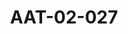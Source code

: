 ---
pid: AAT-02-027
title: AAT-02-027
language: en
collection: Abdel Rahman Ali Taha
original_label: 
rights: Fadwa Ali Taha
location_of_original: 'Fadwa Ali Taha '
photographer_or_studio: 
scanned_from: jpeg
_date: '1949'
location: Khartoum
description: 'Abdel Rahman Ali Taha, Minister of Education, and Abdullah Khalil wit
  ha group of scouts from the right: Ali Badri, Minister of Health, Abdel Rahman Ali
  Taha, Minister of Education, and Abdullah Khalil with a group of scout'
additional_notes: 
permission_display: 'yes'
on_server: 'no'
on_website: 'no'
permalink: "/archive/en/aat-02-027.html"
layout: photo-page
---
